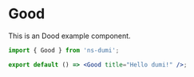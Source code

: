 # Good

This is an Dood example component.

```jsx
import { Good } from 'ns-dumi';

export default () => <Good title="Hello dumi!" />;
```
